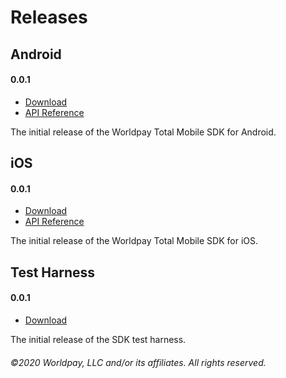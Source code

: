 # Releases

## Android

#### 0.0.1

* [Download](LINK_TBC)
* [API Reference](android/0.0.1/docs/)

The initial release of the Worldpay Total Mobile SDK for Android.

## iOS

#### 0.0.1

* [Download](LINK_TBC)
* [API Reference](ios/0.0.1/docs/)

The initial release of the Worldpay Total Mobile SDK for iOS.

## Test Harness

#### 0.0.1

* [Download](LINK_TBC)

The initial release of the SDK test harness.

###### ©2020 Worldpay, LLC and/or its affiliates. All rights reserved.
